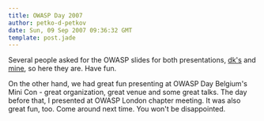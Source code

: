 ```yaml
---
title: OWASP Day 2007
author: petko-d-petkov
date: Sun, 09 Sep 2007 09:36:32 GMT
template: post.jade
---
```


Several people asked for the OWASP slides for both presentations, [dk's](http://www.gnucitizen.org/static/blog/2007/09/dwk-owasp-day-september-2007.pdf) and [mine](http://www.gnucitizen.org/static/blog/2007/09/pdp-owasp-day-september-2007.pdf), so here they are. Have fun.

On the other hand, we had great fun presenting at OWASP Day Belgium's Mini Con - great organization, great venue and some great talks. The day before that, I presented at OWASP London chapter meeting. It was also great fun, too. Come around next time. You won't be disappointed.
